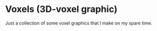 # Voxels (3D-voxel graphic)

Just a collection of some voxel graphics that I make on my spare time.
